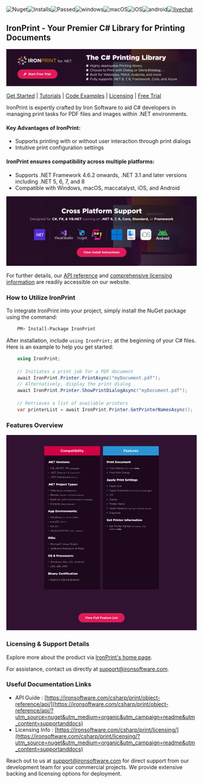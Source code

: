 ![Nuget](https://img.shields.io/nuget/v/IronPrint?color=informational&label=latest)![Installs](https://img.shields.io/nuget/dt/IronPrint?color=informational&label=installs&logo=nuget)![Passed](https://img.shields.io/badge/build-%20%E2%9C%93%20522%20tests%20passed%20(0%20failed)%20-107C10?logo=visualstudio)![windows](https://img.shields.io/badge/%E2%80%8E%20-%20%E2%9C%93-107C10?logo=windows)![macOS](https://img.shields.io/badge/%E2%80%8E%20-%20%E2%9C%93-107C10?logo=apple)![iOS](https://img.shields.io/badge/%E2%80%8E%20-%20%E2%9C%93-107C10?logo=ios)![android](https://img.shields.io/badge/%E2%80%8E%20-%20%E2%9C%93-107C10?logo=android&logoColor=white)[![livechat](https://img.shields.io/badge/Live%20Chat:-24/5-purple?logo=googlechat&logoColor=white)](https://ironsoftware.com/csharp/print/?utm_source=nuget&utm_medium=organic&utm_campaign=readme&utm_content=topshield#helpscout-support)

## IronPrint - Your Premier C# Library for Printing Documents

[![IronPrint NuGet Trial Banner Image](https://raw.githubusercontent.com/iron-software/iron-nuget-assets/main/IronPrint-readme/nuget-trial-banner.png)](https://ironsoftware.com/csharp/print/?utm_source=nuget&utm_medium=organic&utm_campaign=readme&utm_content=topbanner#trial-license)

[Get Started](https://ironsoftware.com/csharp/print/docs/?utm_source=nuget&utm_medium=organic&utm_campaign=readme&utm_content=navigation) | [Tutorials](https://ironsoftware.com/csharp/print/tutorials/print-document/?utm_source=nuget&utm_medium=organic&utm_campaign=readme&utm_content=navigation) | [Code Examples](https://ironsoftware.com/csharp/print/examples/print/?utm_source=nuget&utm_medium=organic&utm_campaign=readme&utm_content=navigation) | [Licensing](https://ironsoftware.com/csharp/print/licensing/?utm_source=nuget&utm_medium=organic&utm_campaign=readme&utm_content=navigation) | [Free Trial](https://ironsoftware.com/csharp/print/docs/?utm_source=nuget&utm_medium=organic&utm_campaign=readme&utm_content=navigation#trial-license)

IronPrint is expertly crafted by Iron Software to aid C# developers in managing print tasks for PDF files and images within .NET environments.

#### Key Advantages of IronPrint:

  * Supports printing with or without user interaction through print dialogs
  * Intuitive print configuration settings

#### IronPrint ensures compatibility across multiple platforms:

  * Supports .NET Framework 4.6.2 onwards, .NET 3.1 and later versions including .NET 5, 6, 7, and 8
  * Compatible with Windows, macOS, maccatalyst, iOS, and Android

[![IronPrint Cross Platform Compatibility Support Image](https://raw.githubusercontent.com/iron-software/iron-nuget-assets/main/IronPrint-readme/cross-platform-compatibility.png)](https://ironsoftware.com/csharp/print/docs/?utm_source=nuget&utm_medium=organic&utm_campaign=readme&utm_content=crossplatformbanner)

For further details, our [API reference](https://ironsoftware.com/csharp/print/object-reference/api/?utm_source=nuget&utm_medium=organic&utm_campaign=readme&utm_content=supportanddocs) and [comprehensive licensing information](https://ironsoftware.com/csharp/print/licensing/?utm_source=nuget&utm_medium=organic&utm_campaign=readme&utm_content=supportanddocs#trial-license) are readily accessible on our website.

### How to Utilize IronPrint

To integrate IronPrint into your project, simply install the NuGet package using the command:

```bash
    PM> Install-Package IronPrint
```

After installation, include `using IronPrint;` at the beginning of your C# files. Here is an example to help you get started:

```csharp
    using IronPrint;
    
    // Initiates a print job for a PDF document
    await IronPrint.Printer.PrintAsync("myDocument.pdf");
    // Alternatively, display the print dialog
    await IronPrint.Printer.ShowPrintDialogAsync("myDocument.pdf");
    
    // Retrieves a list of available printers
    var printerList = await IronPrint.Printer.GetPrinterNamesAsync();
```

### Features Overview

[![IronPrint Features](https://raw.githubusercontent.com/iron-software/iron-nuget-assets/main/IronPrint-readme/features-table.png)](https://ironsoftware.com/csharp/print/?utm_source=nuget&utm_medium=organic&utm_campaign=readme&utm_content=featuresbanner)

### Licensing & Support Details

Explore more about the product via [IronPrint's home page](https://ironsoftware.com/csharp/print/).

For assistance, contact us directly at support@ironsoftware.com.

### Useful Documentation Links

  * API Guide : [https://ironsoftware.com/csharp/print/object-reference/api/](https://ironsoftware.com/csharp/print/object-reference/api/?utm_source=nuget&utm_medium=organic&utm_campaign=readme&utm_content=supportanddocs)
  * Licensing Info : [https://ironsoftware.com/csharp/print/licensing/](https://ironsoftware.com/csharp/print/licensing/?utm_source=nuget&utm_medium=organic&utm_campaign=readme&utm_content=supportanddocs)

Reach out to us at support@ironsoftware.com for direct support from our development team for your commercial projects. We provide extensive backing and licensing options for deployment.